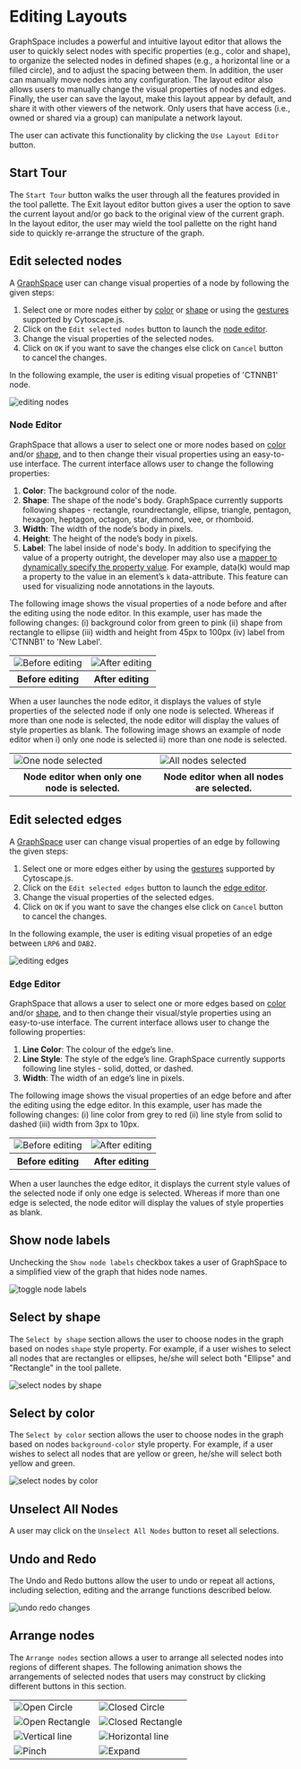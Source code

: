 # Editing Layouts

GraphSpace includes a powerful and intuitive layout editor that allows the user to quickly select nodes with
specific properties (e.g., color and shape), to organize the selected nodes in defined shapes (e.g., a horizontal line or a filled circle), and to adjust the spacing between them. In addition, the user can manually move nodes into any configuration. The layout editor also allows users to manually change the visual properties of nodes and edges. Finally, the user can save the layout, make this layout appear by default, and share it with other viewers of the network. Only users that have access (i.e., owned or shared via a group) can manipulate a network layout.

The user can activate this functionality by clicking the `Use Layout Editor` button. 

## Start Tour 

The `Start Tour` button walks the user through all the features provided in the tool pallette. The Exit layout editor button gives a user the option to save the current layout and/or go back to the original view of the current graph. In the layout editor, the user may wield the tool pallette on the right hand side to quickly re-arrange the structure of the graph. 

## Edit selected nodes

A [GraphSpace](http://www.graphspace.org) user can change visual properties of a node by following the given steps:

1. Select one or more nodes either by [color](#select-by-color) or [shape](#select-by-shape) or using the [gestures](http://js.cytoscape.org/#notation/gestures) supported by Cytoscape.js.
2. Click on the `Edit selected nodes` button to launch the [node editor](#node-editor).
3. Change the visual properties of the selected nodes.
4. Click on `OK` if you want to save the changes else click on `Cancel` button to cancel the changes.

In the following example, the user is editing visual propeties of 'CTNNB1' node.

![editing nodes](_static/gifs/gs-screenshot-user1-wnt-pathway-reconstruction-node-editor-with-caption.gif)

### Node Editor

GraphSpace that allows a user to select one or more nodes based on [color](#select-by-color) and/or [shape](#select-by-shape), and to then change their visual properties using an easy-to-use interface. The current interface allows user to change the following properties:

1. **Color**: The background color of the node.
2. **Shape**: The shape of the node's body. GraphSpace currently supports following shapes - rectangle, roundrectangle, ellipse, triangle, pentagon, hexagon, heptagon, octagon, star, diamond, vee, or rhomboid.
3. **Width**: The width of the node’s body in pixels.
4. **Height**: The height of the node’s body in pixels.
5. **Label**: The label inside of node's body. In addition to specifying the value of a property outright, the developer may also use a [mapper to dynamically specify the property value](http://js.cytoscape.org/#style/mappers). For example, data(k) would map a property to the value in an element’s `k` data-attribute. This feature can used for visualizing node annotations in the layouts.

The following image shows the visual properties of a node before and after the editing using the node editor. In this example, user has made the following changes: (i) background color from green to pink (ii) shape from rectangle to ellipse (iii) width and height from 45px to 100px (iv) label from 'CTNNB1' to 'New Label'.

<table cellspacing="0">
<tr> 
   <td class="">
      <img src="_static/images/layout-editor/node-editor/gs-screenshot-user1-node-editor-before edit.png" alt="Before editing"/>
   </td>               
   <td class="">
      <img src="_static/images/layout-editor/node-editor/gs-screenshot-user1-node-editor-after edit.png" alt="After editing"/>
   </td> 
</tr>
<tr> 
   <th class="">
      Before editing
   </th>               
   <th class="">
      After editing
   </th> 
</tr>
</table>

When a user launches the node editor, it displays the values of style properties of the selected node if only one node is selected. Whereas if more than one node is selected, the node editor will display the values of style properties as blank. The following image shows an example of node editor when i) only one node is selected ii) more than one node is selected.


<table cellspacing="0">
<tr> 
   <td class="">
      <img src="_static/images/layout-editor/node-editor/gs-screenshot-user1-node-editor-one-node-selected.png" alt="One node selected"/>
   </td>               
   <td class="">
      <img src="_static/images/layout-editor/node-editor/gs-screenshot-user1-node-editor-all-nodes-selected.png" alt="All nodes selected"/>
   </td> 
</tr>
<tr> 
   <th class="">
      Node editor when only one node is selected.
   </th>               
   <th class="">
      Node editor when all nodes are selected.
   </th> 
</tr>
</table>


## Edit selected edges

A [GraphSpace](http://www.graphspace.org) user can change visual properties of an edge by following the given steps:

1. Select one or more edges either by using the [gestures](http://js.cytoscape.org/#notation/gestures) supported by Cytoscape.js.
2. Click on the `Edit selected edges` button to launch the [edge editor](#edge-editor).
3. Change the visual properties of the selected edges.
4. Click on `OK` if you want to save the changes else click on `Cancel` button to cancel the changes.

In the following example, the user is editing visual propeties of an edge between `LRP6` and `DAB2`.

![editing edges](_static/gifs/gs-screenshot-user1-wnt-pathway-reconstruction-edge-editor-with-caption.gif)

### Edge Editor

GraphSpace that allows a user to select one or more edges based on [color](#select-by-color) and/or [shape](#select-by-shape), and to then change their visual/style properties using an easy-to-use interface. The current interface allows user to change the following properties:

1. **Line Color**: The colour of the edge’s line.
2. **Line Style**: The style of the edge’s line. GraphSpace currently supports following line styles - solid, dotted, or dashed.
3. **Width**: The width of an edge’s line in pixels.

The following image shows the visual properties of an edge before and after the editing using the edge editor. In this example, user has made the following changes: (i) line color from grey to red (ii) line style from solid to dashed (iii) width  from 3px to 10px.

<table cellspacing="0">
<tr> 
   <td class="">
      <img src="_static/images/layout-editor/edge-editor/gs-screenshot-user1-edge-editor-before-edit.png" alt="Before editing"/>
   </td>               
   <td class="">
      <img src="_static/images/layout-editor/edge-editor/gs-screenshot-user1-edge-editor-after-edit.png" alt="After editing"/>
   </td> 
</tr>
<tr> 
   <th class="">
      Before editing
   </th>               
   <th class="">
      After editing
   </th> 
</tr>
</table>

When a user launches the edge editor, it displays the current style values of the selected node if only one edge is selected. Whereas if more than one edge is selected, the node editor will display the values of style properties as blank. 



## Show node labels

Unchecking the `Show node labels` checkbox takes a user of GraphSpace to a simplified view of the graph that hides node names.

![toggle node labels](_static/gifs/gs-screenshot-user1-wnt-pathway-reconstruction-toggle-node-labels-with-caption.gif)

## Select by shape

The `Select by shape` section allows the user to choose nodes in the graph based on nodes `shape` style property. For example, if a user wishes to select all nodes that are rectangles or ellipses, he/she will select both "Ellipse" and "Rectangle" in the tool pallete.

![select nodes by shape](_static/gifs/gs-screenshot-user1-wnt-pathway-reconstruction-select-nodes-by-shape-with-caption.gif)

## Select by color

The `Select by color` section allows the user to choose nodes in the graph based on nodes `background-color` style property. For example, if a user wishes to select all nodes that are yellow or green, he/she will select both yellow and green.

![select nodes by color](_static/gifs/gs-screenshot-user1-wnt-pathway-reconstruction-select-nodes-by-color-with-caption.gif)


## Unselect All Nodes

A user may click on the `Unselect All Nodes` button to reset all selections.

## Undo and Redo

The Undo and Redo buttons allow the user to undo or repeat all actions, including selection, editing and the arrange functions described below.

![undo redo changes](_static/gifs/gs-screenshot-user1-wnt-pathway-reconstruction-arrange-nodes-undo-redo-with-caption.gif)


## Arrange nodes 

The `Arrange nodes` section allows a user to arrange all selected nodes into regions of different shapes. The following animation shows the arrangements of selected nodes that users may construct by clicking different buttons in this section.

<table cellspacing="0">
<tr> 
   <td class="">
      <img src="_static/gifs/gs-screenshot-user1-wnt-pathway-reconstruction-arrange-nodes-open-circle-with-caption.gif" alt="Open Circle"/>
   </td>               
   <td class="">
      <img src="_static/gifs/gs-screenshot-user1-wnt-pathway-reconstruction-arrange-nodes-closed-circle-with-caption.gif" alt="Closed Circle"/>
   </td> 
</tr>
<tr> 
   <td class="">
      <img src="_static/gifs/gs-screenshot-user1-wnt-pathway-reconstruction-arrange-nodes-open-rectangle-with-caption.gif" alt="Open Rectangle"/>
   </td>               
   <td class="">
      <img src="_static/gifs/gs-screenshot-user1-wnt-pathway-reconstruction-arrange-nodes-closed-rectangle-with-caption.gif" alt="Closed Rectangle"/>
   </td> 
</tr>
<tr> 
   <td class="">
      <img src="_static/gifs/gs-screenshot-user1-wnt-pathway-reconstruction-arrange-nodes-vertical-with-caption.gif" alt="Vertical line"/>
   </td>               
   <td class="">
      <img src="_static/gifs/gs-screenshot-user1-wnt-pathway-reconstruction-arrange-nodes-horizontal-with-caption.gif" alt="Horizontal line"/>
   </td> 
</tr>
<tr> 
   <td class="">
      <img src="_static/gifs/gs-screenshot-user1-wnt-pathway-reconstruction-arrange-nodes-pinch-with-caption.gif" alt="Pinch"/>
   </td>               
   <td class="">
      <img src="_static/gifs/gs-screenshot-user1-wnt-pathway-reconstruction-arrange-nodes-expand-with-caption.gif" alt="Expand"/>
   </td> 
</tr>
</table>




